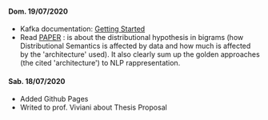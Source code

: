 #### Dom. 19/07/2020
- Kafka documentation: [Getting Started](https://kafka.apache.org/)
- Read [PAPER](https://iris.unitn.it/retrieve/handle/11572/249655/297594/2019_how_much_competence_in_performance.pdf) : is about the distributional hypothesis in bigrams (how Distributional Semantics is affected by data and how much is affected by the 'architecture' used). It also clearly sum up the golden approaches (the cited 'architecture') to NLP rappresentation.
#### Sab. 18/07/2020
- Added Github Pages
- Writed to prof. Viviani about Thesis Proposal
